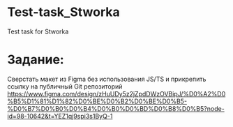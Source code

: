 # Test-task_Stworka
Test task for Stworka
# Задание:
Сверстать макет из Figma без использования JS/TS и прикрепить ссылку на публичный Git репозиторий
https://www.figma.com/design/zHuUDy5z2jZpdDWzOVBipJ/%D0%A2%D0%B5%D1%81%D1%82%D0%BE%D0%B2%D0%BE%D0%B5-%D0%B7%D0%B0%D0%B4%D0%B0%D0%BD%D0%B8%D0%B5?node-id=98-10642&t=YEZ1qj9spi3s1ByQ-1
